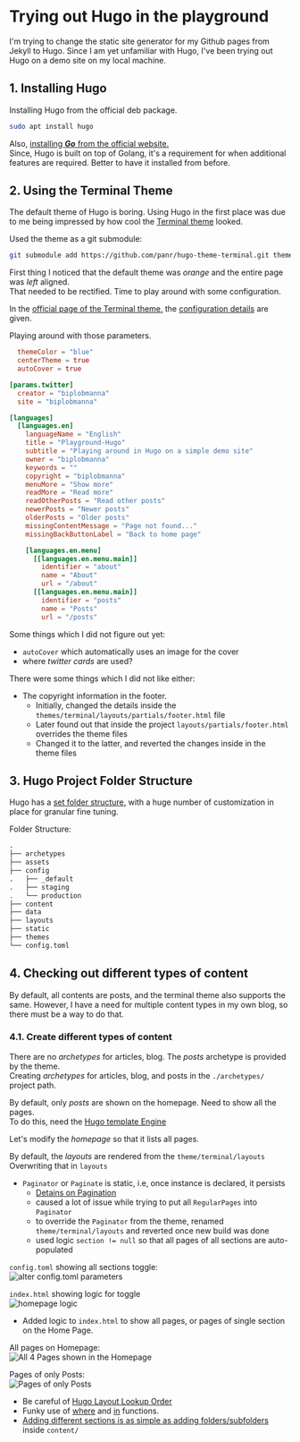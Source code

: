 # Trying out Hugo in the playground

I'm trying to change the static site generator for my Github pages from Jekyll to Hugo. Since I am yet unfamiliar with Hugo, I've been trying out Hugo on a demo site on my local machine.

## 1. Installing Hugo

Installing Hugo from the official deb package.

```bash
sudo apt install hugo
```

Also, [installing **_Go_** from the official website.](https://go.dev/doc/install) <br>
Since, Hugo is built on top of Golang, it's a requirement for when additional features are required. Better to have it installed from before.

## 2. Using the Terminal Theme

The default theme of Hugo is boring. Using Hugo in the first place was due to me being impressed by how cool the [Terminal theme](https://themes.gohugo.io/themes/hugo-theme-terminal/) looked.

Used the theme as a git submodule:

```bash
git submodule add https://github.com/panr/hugo-theme-terminal.git themes/terminal
```

First thing I noticed that the default theme was _orange_ and the entire page was _left_ aligned. <br>
That needed to be rectified. Time to play around with some configuration.

In the [official page of the Terminal theme,](https://themes.gohugo.io/themes/hugo-theme-terminal/) the [configuration details](https://themes.gohugo.io/themes/hugo-theme-terminal/#how-to-configure) are given.

Playing around with those parameters.

```toml
  themeColor = "blue"
  centerTheme = true
  autoCover = true

[params.twitter]
  creator = "biplobmanna"
  site = "biplobmanna"

[languages]
  [languages.en]
    languageName = "English"
    title = "Playground-Hugo"
    subtitle = "Playing around in Hugo on a simple demo site"
    owner = "biplobmanna"
    keywords = ""
    copyright = "biplobmanna"
    menuMore = "Show more"
    readMore = "Read more"
    readOtherPosts = "Read other posts"
    newerPosts = "Newer posts"
    olderPosts = "Older posts"
    missingContentMessage = "Page not found..."
    missingBackButtonLabel = "Back to home page"

    [languages.en.menu]
      [[languages.en.menu.main]]
        identifier = "about"
        name = "About"
        url = "/about"
      [[languages.en.menu.main]]
        identifier = "posts"
        name = "Posts"
        url = "/posts"
```

Some things which I did not figure out yet:

* `autoCover` which automatically uses an image for the cover
* where _twitter cards_ are used?

There were some things which I did not like either:

* The copyright information in the footer.
  * Initially, changed the details inside the `themes/terminal/layouts/partials/footer.html` file
  * Later found out that inside the project `layouts/partials/footer.html` overrides the theme files
  * Changed it to the latter, and reverted the changes inside in the theme files

## 3. Hugo Project Folder Structure

Hugo has a [set folder structure,](https://gohugo.io/getting-started/directory-structure/) with a huge number of customization in place for granular fine tuning.

Folder Structure:

```txt
.
├── archetypes
├── assets
├── config
.   ├── _default
.   ├── staging
.   └── production
├── content
├── data
├── layouts
├── static
├── themes
└── config.toml
```

## 4. Checking out different types of content

By default, all contents are posts, and the terminal theme also supports the same. However, I have a need for multiple content types in my own blog, so there must be a way to do that.

### 4.1. Create different types of content

There are no _archetypes_ for articles, blog. The _posts_ archetype is provided by the theme. <br>
Creating _archetypes_ for articles, blog, and posts in the `./archetypes/` project path.

By default, only _posts_ are shown on the homepage. Need to show all the pages. <br>
To do this, need the [Hugo template Engine](https://gohugo.io/templates/introduction/)

Let's modify the _homepage_ so that it lists all pages.

By default, the _layouts_ are rendered from the `theme/terminal/layouts` <br>
Overwriting that in `layouts` <br>

* `Paginator` or `Paginate` is static, i.e, once instance is declared, it persists
  * [Detains on Pagination](https://gohugo.io/templates/pagination/)
  * caused a lot of issue while trying to put all `RegularPages` into `Paginator`
  * to override the `Paginator` from the theme, renamed `theme/terminal/layouts` and reverted once new build was done
  * used logic `section != null` so that all pages of all sections are auto-populated

`config.toml` showing all sections toggle:<br>
![alter config.toml parameters](/static/img/screenshot-10-08-2022-playground-hugo-vscode-config-show-sections.png "show all sections config.toml param")<br>

`index.html` showing logic for toggle <br>
![homepage logic](/static/img/screenshot-10-08-2022-playground-hugo-vscode-homepage-logic.png "homepage logic")

* Added logic to `index.html` to show all pages, or pages of single section on the Home Page.

All pages on Homepage:<br>
![All 4 Pages shown in the Homepage](/static/img/screenshot-10-08-2022-hugo-playground-homepage-all-pages.png "All pages on Home Page")

Pages of only Posts:<br>
![Pages of only Posts](/static/img/screenshot-10-08-2022-hugo-playground-homepage-single-page.png "Pages of only Posts")

* Be careful of [Hugo Layout Lookup Order](https://gohugo.io/templates/lookup-order/)
* Funky use of [where](https://gohugo.io/functions/where/) and [in](https://gohugo.io/functions/in/#readout) functions.
* [Adding different sections is as simple as adding folders/subfolders](https://gohugo.io/content-management/sections/) inside `content/`
